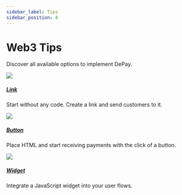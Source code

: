```yaml
---
sidebar_label: Tips
sidebar_position: 8
---
```


# Web3 Tips

Discover all available options to implement DePay.

<div className="pt-4">
  <div className="row pt-2 pb-4">
    <div className="col-12 col-xl-4 pe-4 float-left">
      <a style={{ background: "#ea357a" }} className="hover-card pt-1 px-1 mb-4 w-100 d-block d-block" href="/docs/payments/implementations/link">
        <img src="/img/payments/link.png" />
      </a>
      <div className="ps-1">
        <div><a href="/docs/payments/implementations/link"><h5 className="text-primary">Link</h5></a></div>
        <div><p>Start without any code. Create a link and send customers to it.</p></div>
      </div>
    </div>
    <div className="col-12 col-xl-4 pe-4 float-left">
      <a style={{ background: "#ea357a" }} className="hover-card p-1 mb-4 w-100 d-block d-block" href="/docs/payments/implementations/button">
        <img src="/img/payments/button.png" />
      </a>
      <div className="ps-1">
        <div><a href="/docs/payments/implementations/button"><h5 className="text-primary">Button</h5></a></div>
        <div><p>Place HTML and start receiving payments with the click of a button.</p></div>
      </div>
    </div>
    <div className="col-12 col-xl-4 pe-4 float-left">
      <a style={{ background: "#ea357a" }} className="hover-card p-1 mb-4 w-100 d-block d-block" href="/docs/payments/implementations/widget">
        <img src="/img/payments/widget.png" />
      </a>
      <div className="ps-1">
        <div><a href="/docs/payments/implementations/widget"><h5 className="text-primary">Widget</h5></a></div>
        <div><p>Integrate a JavaScript widget into your user flows.</p></div>
      </div>
    </div>
  </div>
</div>
